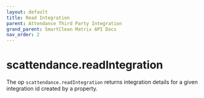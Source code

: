 ```yaml
---
layout: default
title: Read Integration
parent: Attendance Third Party Integration
grand_parent: SmartClean Matrix API Docs
nav_order: 2
---
```


# **scattendance.readIntegration**

The op `scattendance.readIntegration` returns integration details for a given integration id created by a property.
